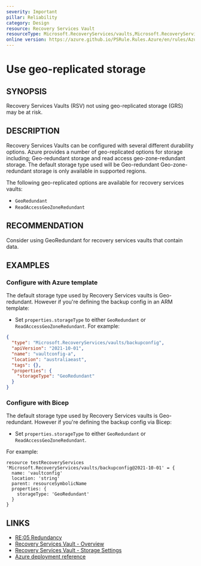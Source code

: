 ```yaml
---
severity: Important
pillar: Reliability
category: Design
resource: Recovery Services Vault
resourceType: Microsoft.RecoveryServices/vaults,Microsoft.RecoveryServices/vaults/backupconfig
online version: https://azure.github.io/PSRule.Rules.Azure/en/rules/Azure.RSV.StorageType/
---
```


# Use geo-replicated storage

## SYNOPSIS

Recovery Services Vaults (RSV) not using geo-replicated storage (GRS) may be at risk.

## DESCRIPTION

Recovery Services Vaults can be configured with several different durability options.
Azure provides a number of geo-replicated options for storage including;
Geo-redundant storage and read access geo-zone-redundant storage.
The default storage type used will be Geo-redundant
Geo-zone-redundant storage is only available in supported regions.

The following geo-replicated options are available for recovery services vaults:

- `GeoRedundant`
- `ReadAccessGeoZoneRedundant`

## RECOMMENDATION

Consider using GeoRedundant for recovery services vaults that contain data.

## EXAMPLES

### Configure with Azure template

The default storage type used by Recovery Services vaults is Geo-redundant.
However if you're defining the backup config in an ARM template:

- Set `properties.storageType` to either `GeoRedundant` or `ReadAccessGeoZoneRedundant`.
For example:

```json
{
  "type": "Microsoft.RecoveryServices/vaults/backupconfig",
  "apiVersion": "2021-10-01",
  "name": "vaultconfig-a",
  "location": "australiaeast",
  "tags": {},
  "properties": {
    "storageType": "GeoRedundant"
  }
}
```

### Configure with Bicep

The default storage type used by Recovery Services vaults is Geo-redundant.
However if you're defining the backup config via Bicep:

- Set `properties.storageType` to either `GeoRedundant` or `ReadAccessGeoZoneRedundant`.

For example:

```bicep
resource testRecoveryServices 'Microsoft.RecoveryServices/vaults/backupconfig@2021-10-01' = {
  name: 'vaultconfig'
  location: 'string'
  parent: resourceSymbolicName
  properties: {
    storageType: 'GeoRedundant'
  }
}
```

## LINKS

- [RE:05 Redundancy](https://learn.microsoft.com/azure/well-architected/reliability/redundancy)
- [Recovery Services Vault - Overview](https://learn.microsoft.com/azure/backup/backup-azure-recovery-services-vault-overview#storage-settings-in-the-recovery-services-vault)
- [Recovery Services Vault - Storage Settings](https://learn.microsoft.com/azure/backup/backup-create-recovery-services-vault#set-storage-redundancy)
- [Azure deployment reference](https://learn.microsoft.com/azure/templates/microsoft.recoveryservices/vaults/backupconfig)
